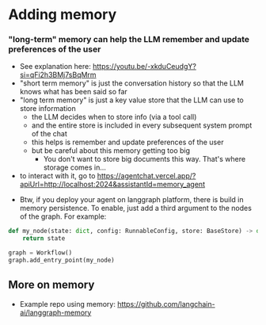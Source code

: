 # Adding memory
### "long-term" memory can help the LLM remember and update preferences of the user

- See explanation here: https://youtu.be/-xkduCeudgY?si=qFi2h3BMj7sBqMrm
- "short term memory" is just the conversation history so that the LLM knows what has been said so far
- "long term memory" is just a key value store that the LLM can use to store information
  - the LLM decides when to store info (via a tool call)
  - and the entire store is included in every subsequent system prompt of the chat
  - this helps is remember and update preferences of the user
  - but be careful about this memory getting too big
    - You don't want to store big documents this way. That's where storage comes in...
- to interact with it, go to https://agentchat.vercel.app/?apiUrl=http://localhost:2024&assistantId=memory_agent


* Btw, if you deploy your agent on langgraph platform, there is build in memory persistence. To enable, just add a third argument to the nodes of the graph. For example:

```python
def my_node(state: dict, config: RunnableConfig, store: BaseStore) -> dict:
    return state

graph = Workflow()
graph.add_entry_point(my_node)
```



## More on memory
- Example repo using memory: https://github.com/langchain-ai/langgraph-memory
